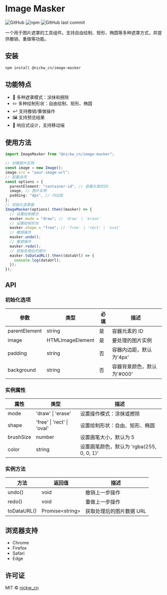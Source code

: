 # Image Masker

![GitHub](https://img.shields.io/github/license/NickWangCN/image-masker)
![npm](https://img.shields.io/npm/v/@nickw_cn/image-masker)
![GitHub last commit](https://img.shields.io/github/last-commit/NickWangCN/image-masker)

一个用于图片遮罩的工具组件。支持自由绘制、矩形、椭圆等多种遮罩方式，并提供撤销、重做等功能。

## 安装

```bash
npm install @nickw_cn/image-masker
```

## 功能特点

- 🎨 多种遮罩模式：涂抹和擦除
- ✏️ 多种绘制形状：自由绘制、矩形、椭圆
- ↩️ 支持撤销/重做操作
- 🖼️ 支持预览结果
- 📱 响应式设计，支持移动端

## 使用方法

```ts
import ImageMasker from "@nickw_cn/image-masker";

// 创建图片实例
const image = new Image();
image.src = "your-image-url";
// 配置选项
const options = {
  parentElement: "container-id", // 容器元素的ID
  image, // 图片实例
  padding: "4px", // 内边距
};
// 初始化遮罩器
ImageMasker(options).then((masker) => {
  // 设置绘制模式
  masker.mode = "draw"; // 'draw' | 'erase'
  // 设置绘制形状
  masker.shape = "free"; // 'free' | 'rect' | 'oval'
  // 撤销操作
  masker.undo();
  // 重做操作
  masker.redo();
  // 获取处理后的图片
  masker.toDataURL().then((dataUrl) => {
    console.log(dataUrl);
  });
});
```

## API

### 初始化选项

| 参数          | 类型             | 必填 | 描述                       |
| ------------- | ---------------- | ---- | -------------------------- |
| parentElement | string           | 是   | 容器元素的 ID              |
| image         | HTMLImageElement | 是   | 要处理的图片实例           |
| padding       | string           | 否   | 容器内边距，默认为'4px'    |
| background    | string           | 否   | 容器背景颜色，默认为'#000' |

### 实例属性

| 属性      | 类型                       | 描述                                      |
| --------- | -------------------------- | ----------------------------------------- |
| mode      | 'draw' \| 'erase'          | 设置操作模式：涂抹或擦除                  |
| shape     | 'free' \| 'rect' \| 'oval' | 设置绘制形状：自由、矩形、椭圆            |
| brushSize | number                     | 设置画笔大小，默认为 5                    |
| color     | string                     | 设置画笔颜色，默认为 'rgba(255, 0, 0, 1)' |

### 实例方法

| 方法        | 返回值                | 描述                     |
| ----------- | --------------------- | ------------------------ |
| undo()      | void                  | 撤销上一步操作           |
| redo()      | void                  | 重做上一步操作           |
| toDataURL() | Promise&lt;string&gt; | 获取处理后的图片数据 URL |

## 浏览器支持

- Chrome
- Firefox
- Safari
- Edge

## 许可证

MIT © [nickw_cn](mailto:nickw_cn@163.com)
